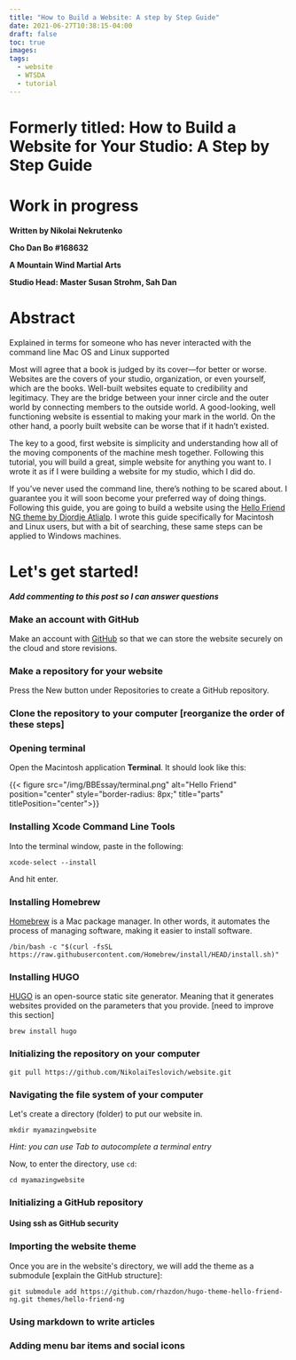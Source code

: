 ```yaml
---
title: "How to Build a Website: A step by Step Guide"
date: 2021-06-27T10:38:15-04:00
draft: false
toc: true
images:
tags:
  - website
  - WTSDA
  - tutorial
---
```


# Formerly titled: How to Build a Website for Your Studio: A Step by Step Guide

# Work in progress

**Written by Nikolai Nekrutenko**

**Cho Dan Bo #168632**

**A Mountain Wind Martial Arts**

**Studio Head: Master Susan Strohm, Sah Dan**

# Abstract

Explained in terms for someone who has never interacted with the command line
Mac OS and Linux supported

Most will agree that a book is judged by its cover—for better or worse. Websites are the covers of your studio, organization, or even yourself, which are the books. Well-built websites equate to credibility and legitimacy. They are the bridge between your inner circle and the outer world by connecting members to the outside world. A good-looking, well functioning website is essential to making your mark in the world. On the other hand, a poorly built website can be worse that if it hadn’t existed.

The key to a good, first website is simplicity and understanding how all of the moving components of the machine mesh together. Following this tutorial, you will build a great, simple website for anything you want to. I wrote it as if I were building a website for my studio, which I did do.

If you’ve never used the command line, there’s nothing to be scared about. I guarantee you it will soon become your preferred way of doing things. Following this guide, you are going to build a website using the [Hello Friend NG theme by Djordje Atlialp](https://github.com/rhazdon/hugo-theme-hello-friend-ng). I wrote this guide specifically for Macintosh and Linux users, but with a bit of searching, these same steps can be applied to Windows machines.


# Let's get started!

***Add commenting to this post so I can answer questions***

### Make an account with GitHub

Make an account with [GitHub](https://github.com/join) so that we can store the website securely on the cloud and store revisions.

### Make a repository for your website

Press the New button under Repositories to create a GitHub repository.

### Clone the repository to your computer [reorganize the order of these steps]

### Opening terminal

Open the Macintosh application **Terminal**. It should look like this:

{{< figure src="/img/BBEssay/terminal.png" alt="Hello Friend" position="center" style="border-radius: 8px;" title="parts" titlePosition="center">}}

### Installing Xcode Command Line Tools

Into the terminal window, paste in the following:

```
xcode-select --install
```

And hit enter.

### Installing Homebrew

[Homebrew](https://brew.sh/) is a Mac package manager. In other words, it automates the process of managing software, making it easier to install software.

```
/bin/bash -c "$(curl -fsSL https://raw.githubusercontent.com/Homebrew/install/HEAD/install.sh)"
```

### Installing HUGO

[HUGO](https://gohugo.io/) is an open-source static site generator. Meaning that it generates websites provided on the parameters that you provide. [need to improve this section]

```
brew install hugo
```

### Initializing the repository on your computer

```
git pull https://github.com/NikolaiTeslovich/website.git
```

### Navigating the file system of your computer

Let's create a directory (folder) to put our website in.

```
mkdir myamazingwebsite
```

*Hint: you can use Tab to autocomplete a terminal entry*

Now, to enter the directory, use `cd`:

```
cd myamazingwebsite
```

### Initializing a GitHub repository

#### Using ssh as GitHub security

### Importing the website theme

Once you are in the website's directory, we will add the theme as a submodule [explain the GitHub structure]:

```
git submodule add https://github.com/rhazdon/hugo-theme-hello-friend-ng.git themes/hello-friend-ng
```
### Using markdown to write articles

### Adding menu bar items and social icons
